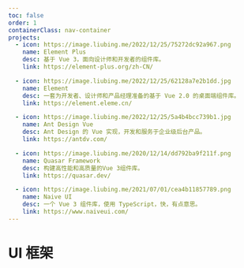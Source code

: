 ```yaml
---
toc: false
order: 1
containerClass: nav-container
projects:
  - icon: https://image.liubing.me/2022/12/25/75272dc92a967.png
    name: Element Plus
    desc: 基于 Vue 3，面向设计师和开发者的组件库。
    link: https://element-plus.org/zh-CN/

  - icon: https://image.liubing.me/2022/12/25/62128a7e2b1dd.jpg
    name: Element
    desc: 一套为开发者、设计师和产品经理准备的基于 Vue 2.0 的桌面端组件库。
    link: https://element.eleme.cn/

  - icon: https://image.liubing.me/2022/12/25/5a4b4bcc739b1.jpg
    name: Ant Design Vue
    desc: Ant Design 的 Vue 实现，开发和服务于企业级后台产品。
    link: https://antdv.com/

  - icon: https://image.liubing.me/2020/12/14/dd792ba9f211f.png
    name: Quasar Framework
    desc: 构建高性能和高质量的Vue 3组件库。
    link: https://quasar.dev/

  - icon: https://image.liubing.me/2021/07/01/cea4b11857789.png
    name: Naive UI
    desc: 一个 Vue 3 组件库，使用 TypeScript，快，有点意思。
    link: https://www.naiveui.com/
---
```


# UI 框架

<ProjectPanel />
